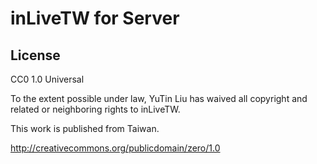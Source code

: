inLiveTW for Server
====

## License

CC0 1.0 Universal

To the extent possible under law, YuTin Liu has waived all copyright and related or neighboring rights to inLiveTW.

This work is published from Taiwan.

http://creativecommons.org/publicdomain/zero/1.0
